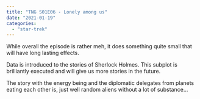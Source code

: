 ```yaml
---
title: "TNG S01E06 - Lonely among us"
date: "2021-01-19"
categories: 
  - "star-trek"
---
```


While overall the episode is rather meh, it does something quite small that will have long lasting effects.

Data is introduced to the stories of Sherlock Holmes. This subplot is brilliantly executed and will give us more stories in the future.

The story with the energy being and the diplomatic delegates from planets eating each other is, just well random aliens without a lot of substance...
